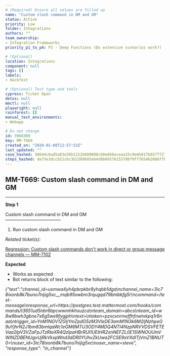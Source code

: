```yaml
---
# (Required) Ensure all values are filled up
name: "Custom slash command in DM and GM"
status: Active
priority: Low
folder: Integrations
authors: ""
team_ownership: 
- Integration Frameworks
priority_p1_to_p4: P3 - Deep Functions (Do extensive scenarios work?)

# (Optional)
location: Integrations
component: null
tags: []
labels: 
- Hackfest

# (Optional) Test type and tools
cypress: Ticket Open
detox: null
mmctl: null
playwright: null
rainforest: []
manual_test_environments: 
- Webapp

# Do not change
id: 3968369
key: MM-T669
created_on: "2020-01-08T12:57:53Z"
last_updated: ""
case_hashed: 38644c6ad5a83e36b1212b680808cb0e666eceaa15c9e6b017b657f7275123b76e2a83251d0c2417ab24df882e2a3ccd
steps_hashed: de75e3dccb21cbc3b2309b05eb4d8b09576153706f9fff65462086ffba2541942069aa6f67a46c2b4598fcfb27331a85
---
```


<!-- (Auto-generated) Based on frontmatter's "key" and "name" -->

## MM-T669: Custom slash command in DM and GM

---

**Step 1**

Custom slash command in DM and GM\
–––––––––––––––––––––––––

1. Run custom slash command in DM and GM

_Related ticket(s):_

[Regression: Custom slash commands don't work in direct or group message channels — MM-7102](https://mattermost.atlassian.net/browse/MM-7102)

**Expected**

- Works as expected
- Bot returns block of text similar to the following:

_{"text":"channel\_id=usmwa4yh4pbrpkbr8yhqbb1dga\nchannel\_name=3ic78ixonb8k7buno7nijig5xc\_\_mqb95owbm3rqugqd79bmbkfg5r\ncommand=/test-message\nresponse\_url=https\://postgres.test.mattermost.com/hooks/commands/t3651ud5nbr6bpcwwmhkhsuzca\nteam\_domain=abcs\nteam\_id=w8w9bwh3gbne7x6g5we9fygjph\ntext=\ntoken=pzxcxnrmeffhfnwtxkpq1r6naa\ntrigger\_id=YnM1NGV1ZGljYmZpdG5zM3VleDE3amM1N3k6M2ljNzhpeG9uYjhrN2J1bm83bmlqaWc1eGM6MTU3ODY4MDQ4NTI4NzpNRVVDSVFETEVaa2lpV3VZaFpJTzRteXR4QzlpaHBrRUl1UEtHR2xnNEFZL0E1SWNOUUlnVWlNZDBENUgvUjRkVkxpWnd3dDR0YUhvZkUwa2FCSE9sVXdITjVmZ1BNUT0=\nuser\_id=3ic78ixonb8k7buno7nijig5xc\nuser\_name=steve", "response\_type": "in\_channel"}_
